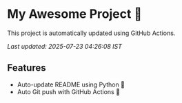 # My Awesome Project 🚀

This project is automatically updated using GitHub Actions.

_Last updated: 2025-07-23 04:26:08 IST_

## Features
- Auto-update README using Python 🐍
- Auto Git push with GitHub Actions 🤖
